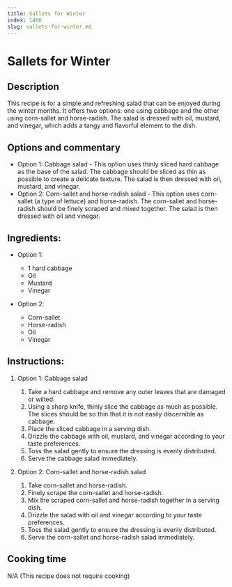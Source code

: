 ```yaml
---
title: Sallets for Winter
index: 1466
slug: sallets-for-winter.md
---
```


# Sallets for Winter

## Description
This recipe is for a simple and refreshing salad that can be enjoyed during the winter months. It offers two options: one using cabbage and the other using corn-sallet and horse-radish. The salad is dressed with oil, mustard, and vinegar, which adds a tangy and flavorful element to the dish.

## Options and commentary
- Option 1: Cabbage salad - This option uses thinly sliced hard cabbage as the base of the salad. The cabbage should be sliced as thin as possible to create a delicate texture. The salad is then dressed with oil, mustard, and vinegar.
- Option 2: Corn-sallet and horse-radish salad - This option uses corn-sallet (a type of lettuce) and horse-radish. The corn-sallet and horse-radish should be finely scraped and mixed together. The salad is then dressed with oil and vinegar.

## Ingredients:
- Option 1:
  - 1 hard cabbage
  - Oil
  - Mustard
  - Vinegar

- Option 2:
  - Corn-sallet
  - Horse-radish
  - Oil
  - Vinegar

## Instructions:
1. Option 1: Cabbage salad
   1. Take a hard cabbage and remove any outer leaves that are damaged or wilted.
   2. Using a sharp knife, thinly slice the cabbage as much as possible. The slices should be so thin that it is not easily discernible as cabbage.
   3. Place the sliced cabbage in a serving dish.
   4. Drizzle the cabbage with oil, mustard, and vinegar according to your taste preferences.
   5. Toss the salad gently to ensure the dressing is evenly distributed.
   6. Serve the cabbage salad immediately.

2. Option 2: Corn-sallet and horse-radish salad
   1. Take corn-sallet and horse-radish.
   2. Finely scrape the corn-sallet and horse-radish.
   3. Mix the scraped corn-sallet and horse-radish together in a serving dish.
   4. Drizzle the salad with oil and vinegar according to your taste preferences.
   5. Toss the salad gently to ensure the dressing is evenly distributed.
   6. Serve the corn-sallet and horse-radish salad immediately.

## Cooking time
N/A (This recipe does not require cooking)